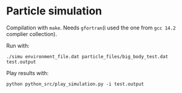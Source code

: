 # Particle simulation

Compilation with `make`. Needs `gfortran`(i used the one from `gcc 14.2` complier collection).

Run with:

```
./simu environment_file.dat particle_files/big_body_test.dat test.output
```

Play results with:

```
python python_src/play_simulation.py -i test.output
```
